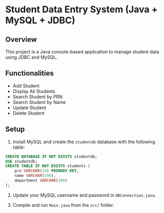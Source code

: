 # Student Data Entry System (Java + MySQL + JDBC)

## Overview
This project is a Java console-based application to manage student data using JDBC and MySQL.

## Functionalities
- Add Student
- Display All Students
- Search Student by PRN
- Search Student by Name
- Update Student
- Delete Student

## Setup
1. Install MySQL and create the `studentdb` database with the following table:

```sql
CREATE DATABASE IF NOT EXISTS studentdb;
USE studentdb;
CREATE TABLE IF NOT EXISTS students (
    prn VARCHAR(20) PRIMARY KEY,
    name VARCHAR(100),
    department VARCHAR(100)
);
```

2. Update your MySQL username and password in `DBConnection.java`.

3. Compile and run `Main.java` from the `src/` folder.
